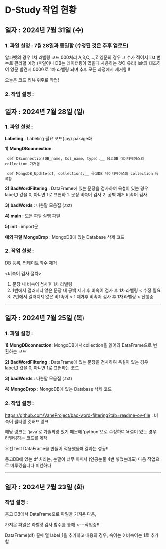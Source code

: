# D-Study 작업 현황
## 일자 : 2024년 7월 31일 (수)
### 1. 파일 설명 : 7월 28일과 동일함 (수정된 것은 추후 업로드)

알파벳의 경우 1차 라벨링 코드 000처리
A,B,C,...,Z 영문의 경우 그 수가 적어서 list 변수로 관리할 예정 (파일이나 DB는 데이터량이 많을때 사용하는 것이 유리)
lsit와 대조하여 영문 발견시 000으로 1차 라벨링 되며 추후 모든 과정에서 제거됨 !!

오늘은 코드 리뷰 위주로 작업! 

### 2. 작업 설명 :   

## 일자 : 2024년 7월 28일 (일)

### 1. 파일 설명 :

__Labeling__ : Labeling 필요 코드(.py) pakage화 

__1) MongDBconnection__: 

     def DBconnection(DB_name, Col_name, type):__ 몽고DB 데이터베이스의 collection 가져옴

     def MongoDB_Update(df, collection):__ 몽고DB 데이터베이스의 collection 등록함

__2) BadWordFiltering__ : DataFrame에 있는 문장을 검사하여 욕설이 있는 경우 label_1 값을 0, 아니면 1로 표현하
                          1. 문장 비속어 검사 2. 공백 제거 비속어 검사

__3) badWords__ : 나쁜말 모음집 (.txt)  

__4) main__ : 모든 파일 실행 파일

__5) init__ : import문


__예외 파일__
__MongoDrop__ :  MongoDB에 있는 Database 삭제 코드  


### 2. 작업 설명 :   

DB 등록, 업데이트 함수 제거

<비속어 검사 절차>
1. 문장 내 비속어 검사후 1차 라벨링 
2. 1번에서 걸러지지 않은 문장 내 공백 제거 후 비속어 검사 후 1차 라벨링 < 수정 필요
3. 2번에서 걸러지지 않은 비1속어 < 1 제거후 비속어 검사 후 1차 라벨링 < 진행중

---


## 일자 : 2024년 7월 25일 (목)

### 1. 파일 설명 :

__1) MongDBconnection__: MongoDB에서 collection을 읽어와 DataFrame으로 변환하는 코드  

__2) BadWordFiltering__ : DataFrame에 있는 문장을 검사하여 욕설이 있는 경우 label_1 값을 0, 아니면 1로 표현하는 코드  

__3) badWords__ : 나쁜말 모음집 (.txt)  

__4) MongoDrop__ :  MongoDB에 있는 Database 삭제 코드  


### 2. 작업 설명 :   

https://github.com/VaneProject/bad-word-filtering?tab=readme-ov-file : 비속어 필터링 깃허브 링크  

해당 링크는 'java'로 기술되엉 있기 때문에 'python'으로 수정하여 욕설이 있는 경우 라벨링하는 코드를 제작


우선 test DataFrame을 만들어 적용했을때 결과는 성공!!  

몽고DB에 있는 df 처리는, 눈깔이 너무 아파서 (인공눈물 4번 넣었는데도) 다음 작업으로 미루겠습니다 미안하다  


---

## 일자 : 2024년 7월 23일 (화)

### 작업 설명 : 
몽고 DB에서 DataFrame으로 파일을 가져온 다음,  

가져온 파일은 라벨링 검사 함수를 통해 <---작업중!!  

DataFrame(df) 끝에 열 label_1을 추가하고 내용의 경우, 속어는 0 비속어는 1로 추가함


